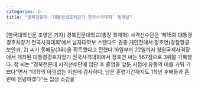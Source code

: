 ```yaml
---
categories: b
title: "경북전문대 ‘대통령경호처장기 전국사격대회’ 동메달"
---
```

[한국대학신문 조영은 기자] 경북전문대학교(총장 최재혁) 사격선수단은 ‘제15회 대통령경호처장기 전국사격대회’에서 남자대학부 스탠다드 권총 개인전에서 정호연(경찰항공보안과, 2) 씨가 동메달(3위)을 획득했다고 전했다.16일부터 22일까지 창원국제사격장에서 개최된 대통령경호처장기 전국사격대회에서 정호연 씨는 567점으로 3위를 기록했다. 정 씨는 “경북전문대 사격선수단에 입단 후 졸업을 앞둔 시점에 유종의 미를 거둬 기쁘다”면서 “대학의 아낌없는 지원에 감사하다, 남은 훈련기간까지도 1학년 후배들과 훈련에 전념하겠다”는 입상 소감을